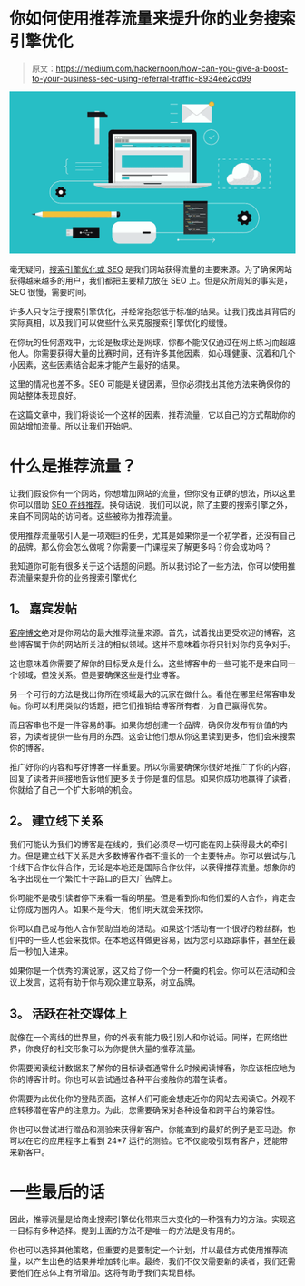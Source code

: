 # 你如何使用推荐流量来提升你的业务搜索引擎优化

> 原文：<https://medium.com/hackernoon/how-can-you-give-a-boost-to-your-business-seo-using-referral-traffic-8934ee2cd99>

![](img/d4847edb07adaa949a534e2372a1eb40.png)

毫无疑问，[搜索引擎优化或 SEO](https://searchengineland.com/guide/what-is-seo) 是我们网站获得流量的主要来源。为了确保网站获得越来越多的用户，我们都把主要精力放在 SEO 上。但是众所周知的事实是，SEO 很慢，需要时间。

许多人只专注于搜索引擎优化，并经常抱怨低于标准的结果。让我们找出其背后的实际真相，以及我们可以做些什么来克服搜索引擎优化的缓慢。

在你玩的任何游戏中，无论是板球还是网球，你都不能仅仅通过在网上练习而超越他人。你需要获得大量的比赛时间，还有许多其他因素，如心理健康、沉着和几个小因素，这些因素结合起来才能产生最好的结果。

这里的情况也差不多。SEO 可能是关键因素，但你必须找出其他方法来确保你的网站整体表现良好。

在这篇文章中，我们将谈论一个这样的因素，推荐流量，它以自己的方式帮助你的网站增加流量。所以让我们开始吧。

# **什么是推荐流量？**

让我们假设你有一个网站，你想增加网站的流量，但你没有正确的想法，所以这里你可以借助 [SEO 在线推荐](https://www.webmarketing123.com)。换句话说，我们可以说，除了主要的搜索引擎之外，来自不同网站的访问者。这些被称为推荐流量。

使用推荐流量吸引人是一项艰巨的任务，尤其是如果你是一个初学者，还没有自己的品牌。那么你会怎么做呢？你需要一门课程来了解更多吗？你会成功吗？

我知道你可能有很多关于这个话题的问题。所以我讨论了一些方法，你可以使用推荐流量来提升你的业务搜索引擎优化

## **1。** **嘉宾发帖**

[客座博文](https://backlinko.com/the-definitive-guide-to-guest-blogging)绝对是你网站的最大推荐流量来源。首先，试着找出更受欢迎的博客，这些博客属于你的网站所关注的相似领域。这并不意味着你将只针对你的竞争对手。

这也意味着你需要了解你的目标受众是什么。这些博客中的一些可能不是来自同一个领域，但没关系。但是要确保这些是行业博客。

另一个可行的方法是找出你所在领域最大的玩家在做什么。看他在哪里经常客串发帖。你可以利用类似的话题，把它们推销给博客所有者，为自己赢得优势。

而且客串也不是一件容易的事。如果你想创建一个品牌，确保你发布有价值的内容，为读者提供一些有用的东西。这会让他们想从你这里读到更多，他们会来搜索你的博客。

推广好你的内容和写好博客一样重要。所以你需要确保你很好地推广了你的内容，回复了读者并间接地告诉他们更多关于你是谁的信息。如果你成功地赢得了读者，你就给了自己一个扩大影响的机会。

## **2。** **建立线下关系**

我们可能认为我们的博客是在线的，我们必须尽一切可能在网上获得最大的牵引力。但是建立线下关系是大多数博客作者不擅长的一个主要特点。你可以尝试与几个线下合作伙伴合作，无论是本地还是国际合作伙伴，以获得推荐流量。想象你的名字出现在一个繁忙十字路口的巨大广告牌上。

你可能不是吸引读者停下来看一看的明星。但是看到你和他们爱的人合作，肯定会让你成为圈内人。如果不是今天，他们明天就会来找你。

你可以自己或与他人合作赞助当地的活动。如果这个活动有一个很好的粉丝群，他们中的一些人也会来找你。在本地这样做更容易，因为您可以跟踪事件，甚至在最后一秒加入进来。

如果你是一个优秀的演说家，这又给了你一个分一杯羹的机会。你可以在活动和会议上发言，这将有助于你与观众建立联系，树立品牌。

## **3。** **活跃在社交媒体上**

就像在一个离线的世界里，你的外表有能力吸引别人和你说话。同样，在网络世界，你良好的社交形象可以为你提供大量的推荐流量。

你需要阅读统计数据来了解你的目标读者通常什么时候阅读博客，你应该相应地为你的博客计时。你也可以尝试通过各种平台接触你的潜在读者。

你需要为此优化你的登陆页面，这样人们可能会想走近你的网站去阅读它。外观不应转移潜在客户的注意力。为此，您需要确保对各种设备和跨平台的兼容性。

你也可以尝试进行赠品和测验来获得新客户。你能查到的最好的例子是亚马逊。你可以在它的应用程序上看到 24*7 运行的测验。它不仅能吸引现有客户，还能带来新客户。

# **一些最后的话**

因此，推荐流量是给商业搜索引擎优化带来巨大变化的一种强有力的方法。实现这一目标有多种选择。提到上面的方法不是唯一的方法是没有用的。

你也可以选择其他策略，但重要的是要制定一个计划，并以最佳方式使用推荐流量，以产生出色的结果并增加转化率。最终，我们不仅仅需要新的读者，我们还需要他们在总体上有所增加。这将有助于我们实现目标。